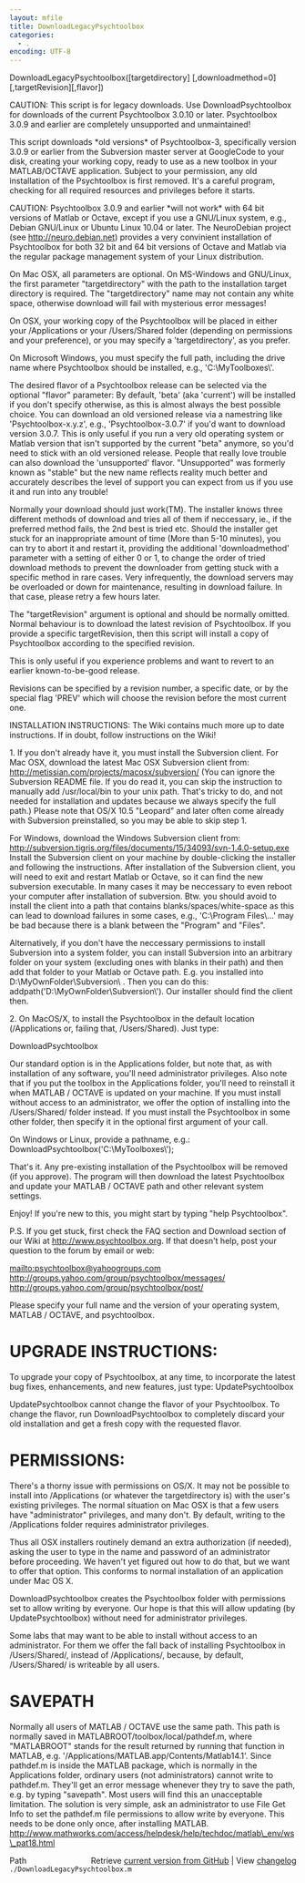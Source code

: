 ```yaml
---
layout: mfile
title: DownloadLegacyPsychtoolbox
categories:
  - .
encoding: UTF-8
---
```


DownloadLegacyPsychtoolbox([targetdirectory] [,downloadmethod=0] [,targetRevision][,flavor])

CAUTION: This script is for legacy downloads. Use DownloadPsychtoolbox
for downloads of the current Psychtoolbox 3.0.10 or later. Psychtoolbox
3\.0.9 and earlier are completely unsupported and unmaintained!

This script downloads \*old versions\* of Psychtoolbox-3, specifically
version 3.0.9 or earlier from the Subversion master server at GoogleCode
to your disk, creating your working copy, ready to use as a new toolbox
in your MATLAB/OCTAVE application. Subject to your permission, any old
installation of the Psychtoolbox is first removed. It's a careful
program, checking for all required resources and privileges before it
starts.

CAUTION: Psychtoolbox 3.0.9 and earlier \*will not work\* with 64 bit
versions of Matlab or Octave, except if you use a GNU/Linux system, e.g.,
Debian GNU/Linux or Ubuntu Linux 10.04 or later. The NeuroDebian project
(see http://neuro.debian.net) provides a very convinient installation of
Psychtoolbox for both 32 bit and 64 bit versions of Octave and Matlab via
the regular package management system of your Linux distribution.

On Mac OSX, all parameters are optional. On MS-Windows and GNU/Linux, the
first parameter "targetdirectory" with the path to the installation
target directory is required. The "targetdirectory" name may not contain
any white space, otherwise download will fail with mysterious error
messages!

On OSX, your working copy of the Psychtoolbox will be placed in either
your /Applications or your /Users/Shared folder (depending on permissions
and your preference), or you may specify a 'targetdirectory', as you
prefer.

On Microsoft Windows, you must specify the full path, including
the drive name where Psychtoolbox should be installed, e.g.,
'C:\\MyToolboxes\\'.

The desired flavor of a Psychtoolbox release can be selected via the
optional "flavor" parameter: By default, 'beta' (aka 'current') will be
installed if you don't specify otherwise, as this is almost always the
best possible choice. You can download an old versioned release via a
namestring like 'Psychtoolbox-x.y.z', e.g., 'Psychtoolbox-3.0.7' if you'd
want to download version 3.0.7. This is only useful if you run a very old
operating system or Matlab version that isn't supported by the current
"beta" anymore, so you'd need to stick with an old versioned release.
People that really love trouble can also download the 'unsupported'
flavor. "Unsupported" was formerly known as "stable" but the new name
reflects reality much better and accurately describes the level of support
you can expect from us if you use it and run into any trouble!


Normally your download should just work(TM). The installer knows three
different methods of download and tries all of them if neccessary, ie.,
if the preferred method fails, the 2nd best is tried etc. Should the
installer get stuck for an inappropriate amount of time (More than 5-10
minutes), you can try to abort it and restart it, providing the
additional 'downloadmethod' parameter with a setting of either 0 or 1,
to change the order of tried download methods to prevent the downloader
from getting stuck with a specific method in rare cases. Very
infrequently, the download servers may be overloaded or down for
maintenance, resulting in download failure. In that case, please retry a
few hours later.


The "targetRevision" argument is optional and should be normally omitted.
Normal behaviour is to download the latest revision of Psychtoolbox.
If you provide a specific targetRevision, then this script will
install a copy of Psychtoolbox according to the specified revision.

This is only useful if you experience problems and want
to revert to an earlier known-to-be-good release.

Revisions can be specified by a revision number, a specific date, or by
the special flag 'PREV' which will choose the revision before the
most current one.


INSTALLATION INSTRUCTIONS: The Wiki contains much more up to date
instructions. If in doubt, follow instructions on the Wiki!

1\. If you don't already have it, you must install the Subversion client.
For Mac OSX, download the latest Mac OSX Subversion client from:
<http://metissian.com/projects/macosx/subversion/>
(You can ignore the Subversion README file. If you do read it, you can
skip the instruction to manually add /usr/local/bin to your unix path.
That's tricky to do, and not needed for installation and updates because
we always specify the full path.) Please note that OS/X 10.5 "Leopard"
and later often come already with Subversion preinstalled, so you may
be able to skip step 1.

For Windows, download the Windows Subversion client from:
<http://subversion.tigris.org/files/documents/15/34093/svn-1.4.0-setup.exe>
Install the Subversion client on your machine by double-clicking the
installer and following the instructions. After installation of the
Subversion client, you will need to exit and restart Matlab or Octave, so it
can find the new subversion executable. In many cases it may be
neccessary to even reboot your computer after installation of subversion.
Btw. you should avoid to install the client into a path that contains
blanks/spaces/white-space as this can lead to download failures in some
cases, e.g., 'C:\\Program Files\\...' may be bad because there is a blank
between the "Program" and "Files".

Alternatively, if you don't have the neccessary permissions to install
Subversion into a system folder, you can install Subversion into an
arbitrary folder on your system (excluding ones with blanks in their
path) and then add that folder to your Matlab or Octave path. E.g. you installed
into D:\\MyOwnFolder\\Subversion\\ . Then you can do this:
addpath('D:\\MyOwnFolder\\Subversion\\'). Our installer should find the
client then.

2\. On MacOS/X, to install the Psychtoolbox in the default location
(/Applications or, failing that, /Users/Shared). Just type:

DownloadPsychtoolbox

Our standard option is in the Applications folder, but note that, as with
installation of any software, you'll need administrator privileges. Also
note that if you put the toolbox in the Applications folder, you'll need
to reinstall it when MATLAB / OCTAVE is updated on your machine. If you must
install without access to an administrator, we offer the option of
installing into the /Users/Shared/ folder instead. If you must install
the Psychtoolbox in some other folder, then specify it in the optional
first argument of your call.

On Windows or Linux, provide a pathname, e.g.:
DownloadPsychtoolbox('C:\\MyToolboxes\\');

That's it. Any pre-existing installation of the Psychtoolbox will be
removed (if you approve). The program will then download the latest
Psychtoolbox and update your MATLAB / OCTAVE path and other relevant system settings.

Enjoy! If you're new to this, you might start by typing "help
Psychtoolbox".

P.S. If you get stuck, first check the FAQ section and Download section of
our Wiki at http://www.psychtoolbox.org. If that doesn't help, post your
question to the forum by email or web:

<mailto:psychtoolbox@yahoogroups.com>
<http://groups.yahoo.com/group/psychtoolbox/messages/>
<http://groups.yahoo.com/group/psychtoolbox/post/>

Please specify your full name and the version of your operating system,
MATLAB / OCTAVE, and psychtoolbox.

# UPGRADE INSTRUCTIONS:

To upgrade your copy of Psychtoolbox, at any time, to incorporate the
latest bug fixes, enhancements, and new features, just type:
UpdatePsychtoolbox

UpdatePsychtoolbox cannot change the flavor of your
Psychtoolbox. To change the flavor, run DownloadPsychtoolbox to
completely discard your old installation and get a fresh copy with the
requested flavor.

# PERMISSIONS:

There's a thorny issue with permissions on OS/X. It may not be possible to
install into /Applications (or whatever the targetdirectory is) with the
user's existing privileges. The normal situation on Mac OSX is that a few
users have "administrator" privileges, and many don't. By default,
writing to the /Applications folder requires administrator privileges.

Thus all OSX installers routinely demand an extra authorization (if
needed), asking the user to type in the name and password of an
administrator before proceeding. We haven't yet figured out how to do
that, but we want to offer that option. This conforms to normal
installation of an application under Mac OS X.

DownloadPsychtoolbox creates the Psychtoolbox folder with permissions set
to allow writing by everyone. Our hope is that this will allow updating
(by UpdatePsychtoolbox) without need for administrator privileges.

Some labs that may want to be able to install without access to an
administrator. For them we offer the fall back of installing Psychtoolbox
in /Users/Shared/, instead of /Applications/, because, by default,
/Users/Shared/ is writeable by all users.

# SAVEPATH

Normally all users of MATLAB / OCTAVE use the same path. This path is normally
saved in MATLABROOT/toolbox/local/pathdef.m, where "MATLABROOT" stands
for the result returned by running that function in MATLAB, e.g.
'/Applications/MATLAB.app/Contents/Matlab14.1'. Since pathdef.m is inside
the MATLAB package, which is normally in the Applications folder,
ordinary users (not administrators) cannot write to pathdef.m. They'll
get an error message whenever they try to save the path, e.g. by typing
"savepath". Most users will find this an unacceptable limitation. The
solution is very simple, ask an administrator to use File Get Info to set
the pathdef.m file permissions to allow write by everyone. This needs to
be done only once, after installing MATLAB.
<http://www.mathworks.com/access/helpdesk/help/techdoc/matlab\_env/ws\_pat18.html>




<div class="code_header" style="text-align:right;">
  <span style="float:left;">Path&nbsp;&nbsp;</span> <span class="counter">Retrieve <a href=
  "https://raw.github.com/Psychtoolbox-3/Psychtoolbox-3/beta/./DownloadLegacyPsychtoolbox.m">current version from GitHub</a> | View <a href=
  "https://github.com/Psychtoolbox-3/Psychtoolbox-3/commits/beta/./DownloadLegacyPsychtoolbox.m">changelog</a></span>
</div>
<div class="code">
  <code>./DownloadLegacyPsychtoolbox.m</code>
</div>

